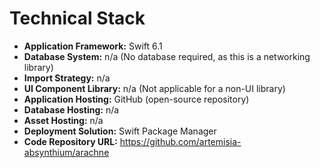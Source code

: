 # Technical Stack

- **Application Framework:** Swift 6.1
- **Database System:** n/a (No database required, as this is a networking library)
- **Import Strategy:** n/a
- **UI Component Library:** n/a (Not applicable for a non-UI library)
- **Application Hosting:** GitHub (open-source repository)
- **Database Hosting:** n/a
- **Asset Hosting:** n/a
- **Deployment Solution:** Swift Package Manager
- **Code Repository URL:** <https://github.com/artemisia-absynthium/arachne>
